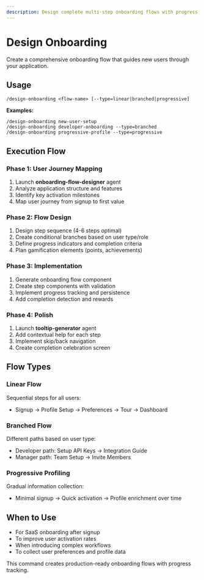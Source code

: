 ```yaml
---
description: Design complete multi-step onboarding flows with progress tracking and conditional paths
---
```


# Design Onboarding

Create a comprehensive onboarding flow that guides new users through your application.

## Usage

```
/design-onboarding <flow-name> [--type=linear|branched|progressive]
```

**Examples:**
```
/design-onboarding new-user-setup
/design-onboarding developer-onboarding --type=branched
/design-onboarding progressive-profile --type=progressive
```

## Execution Flow

### Phase 1: User Journey Mapping
1. Launch **onboarding-flow-designer** agent
2. Analyze application structure and features
3. Identify key activation milestones
4. Map user journey from signup to first value

### Phase 2: Flow Design
1. Design step sequence (4-6 steps optimal)
2. Create conditional branches based on user type/role
3. Define progress indicators and completion criteria
4. Plan gamification elements (points, achievements)

### Phase 3: Implementation
1. Generate onboarding flow component
2. Create step components with validation
3. Implement progress tracking and persistence
4. Add completion detection and rewards

### Phase 4: Polish
1. Launch **tooltip-generator** agent
2. Add contextual help for each step
3. Implement skip/back navigation
4. Create completion celebration screen

## Flow Types

### Linear Flow
Sequential steps for all users:
- Signup → Profile Setup → Preferences → Tour → Dashboard

### Branched Flow
Different paths based on user type:
- Developer path: Setup API Keys → Integration Guide
- Manager path: Team Setup → Invite Members

### Progressive Profiling
Gradual information collection:
- Minimal signup → Quick activation → Profile enrichment over time

## When to Use

- For SaaS onboarding after signup
- To improve user activation rates
- When introducing complex workflows
- To collect user preferences and profile data

This command creates production-ready onboarding flows with progress tracking.
